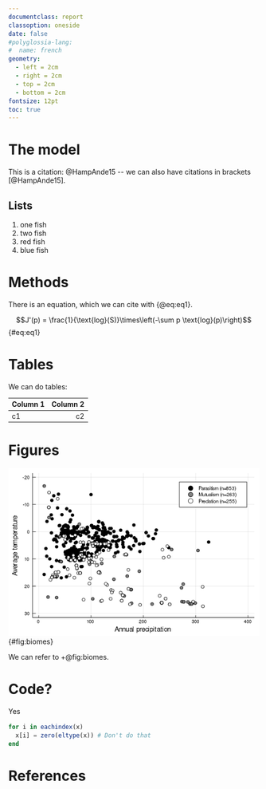 ```yaml
---
documentclass: report
classoption: oneside
date: false
#polyglossia-lang:
#  name: french
geometry:
  - left = 2cm
  - right = 2cm
  - top = 2cm
  - bottom = 2cm
fontsize: 12pt
toc: true
---
```


# The model

This is a citation: @HampAnde15 -- we can also have citations in brackets
[@HampAnde15].

## Lists

1. one fish
2. two fish
3. red fish
4. blue fish

# Methods

There is an equation, which we can cite with {@eq:eq1}.

$$J'(p) = \frac{1}{\text{log}(S)}\times\left(-\sum p \text{log}(p)\right)$$ {#eq:eq1}

# Tables

We can do tables:

| Column 1 | Column 2 |
| -------- | --------:|
| c1       |       c2 |

# Figures

![This is the legend of the figure](figures/biomes.png){#fig:biomes}

We can refer to +@fig:biomes.

# Code?

Yes

~~~ julia
for i in eachindex(x)
  x[i] = zero(eltype(x)) # Don't do that
end
~~~

# References


